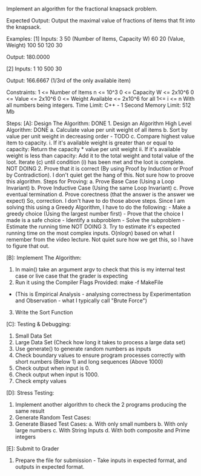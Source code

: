 Implement an algorithm for the fractional knapsack problem. 

Expected Output: Output the maximal value of fractions of items that fit into the knapsack. 

Examples:
[1]
Inputs:
3 50 (Number of Items, Capacity W)
60 20 (Value, Weight)
100 50
120 30

Output: 
180.0000

[2]
Inputs:
1 10
500 30

Output:
166.6667
(1/3rd of the only available item)

Constraints:
1 <= Number of Items n <= 10^3
0 <= Capacity W <= 2x10^6
0 <= Value <= 2x10^6
0 <= Weight Available <= 2x10^6
for all 1<= i <= n
With all numbers being integers.
Time Limit: C++ - 1 Second
Memory Limit: 512 Mb

Steps:
[A]: Design The Algorithm:
DONE 1. Design an Algorithm
    High Level Algorithm:
        DONE a. Calculate value per unit weight of all items
        b. Sort by value per unit weight in decreasing order - TODO
        c. Compare highest value item to capacity. 
            i. If it's available weight is greater than or equal to capacity: 
                Return the capacity * value per unit weight
            ii. If it's available weight is less than capacity:
                Add it to the total weight and total value of the loot. 
                Iterate (c) until condition (i) has been met and the loot is complete.
NOT DOING 2. Prove that it is correct (By using Proof by Induction or Proof by Contradiction).
    I don't quiet get the hang of this. Not sure how to proove this algorithm. 
    Steps for Proving:
    a. Prove Base Case (Using a Loop Invariant)
    b. Prove Inductive Case (Using the same Loop Invariant)
    c. Prove eventual termination
    d. Prove corectness (that the answer is the answer we expect)
    So, correction. I don't have to do those above steps. Since I am solving this using a Greedy Algorithm, I have to do the following:
        - Make a greedy choice (Using the largest number first)
        - Prove that the choice I made is a safe choice
        - Identify a subproblem
        - Solve the subproblem
        - Estimate the running time
NOT DOING 3. Try to estimate it's expected running time on the most complex inputs. 
    O(nlogn) based on what I remember from the video lecture. Not quiet sure how we get this, so I have to figure that out. 

[B]: Implement The Algorithm:
1. In main() take an argument argv to check that this is my internal test case or live case that the grader is expecting
2. Run it using the Compiler Flags Provided: make -f MakeFile
- (This is Empirical Analysis - analysing correctness by Experimentation and Observation - what I typically call "Brute Force")
3. Write the Sort Function

[C]: Testing & Debugging:
1. Small Data Set
2. Large Data Set (Check how long it takes to process a large data set)
3. Use generate() to generate random numbers as inputs
4. Check boundary values to ensure program processes correctly with short numbers (Below 1) and long sequences (Above 1000)
5. Check output when input is 0.
6. Check output when input is 1000.
7. Check empty values

[D]: Stress Testing:
1. Implement another algorithm to check the 2 programs producing the same result
2. Generate Random Test Cases:
3. Generate Biased Test Cases:
    a. With only small numbers
    b. With only large numbers
    c. With String Inputs
    d. With both composite and Prime integers

[E]: Submit to Grader
1. Prepare the file for submission - Take inputs in expected format, and outputs in expected format. 